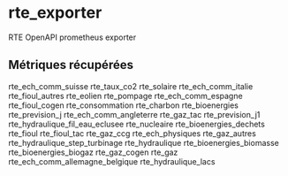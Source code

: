 # rte_exporter
RTE OpenAPI prometheus exporter

## Métriques récupérées
rte_ech_comm_suisse
rte_taux_co2
rte_solaire
rte_ech_comm_italie
rte_fioul_autres
rte_eolien
rte_pompage
rte_ech_comm_espagne
rte_fioul_cogen
rte_consommation
rte_charbon
rte_bioenergies
rte_prevision_j
rte_ech_comm_angleterre
rte_gaz_tac
rte_prevision_j1
rte_hydraulique_fil_eau_eclusee
rte_nucleaire
rte_bioenergies_dechets
rte_fioul
rte_fioul_tac
rte_gaz_ccg
rte_ech_physiques
rte_gaz_autres
rte_hydraulique_step_turbinage
rte_hydraulique
rte_bioenergies_biomasse
rte_bioenergies_biogaz
rte_gaz_cogen
rte_gaz
rte_ech_comm_allemagne_belgique
rte_hydraulique_lacs